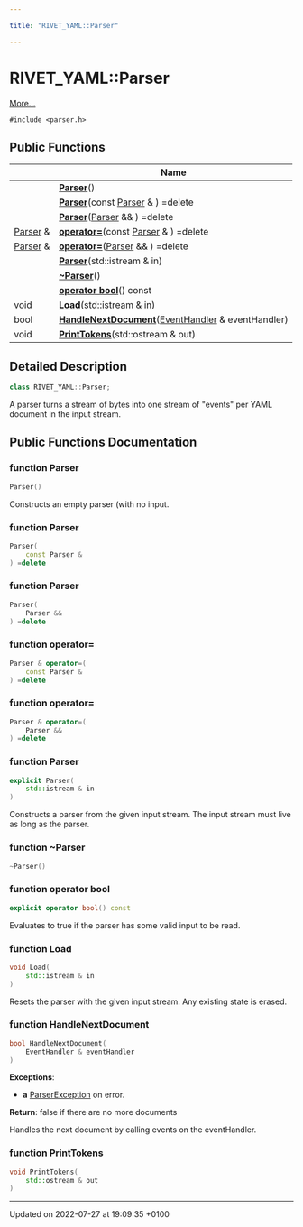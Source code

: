 ```yaml
---

title: "RIVET_YAML::Parser"

---
```


# RIVET_YAML::Parser



 [More...](#detailed-description)


`#include <parser.h>`

## Public Functions

|                | Name           |
| -------------- | -------------- |
| | **[Parser](http://example.org/classes/classrivet__yaml_1_1parser/#function-parser)**() |
| | **[Parser](http://example.org/classes/classrivet__yaml_1_1parser/#function-parser)**(const <a href="http://example.org/classes/classrivet__yaml_1_1parser/">Parser</a> & ) =delete |
| | **[Parser](http://example.org/classes/classrivet__yaml_1_1parser/#function-parser)**(<a href="http://example.org/classes/classrivet__yaml_1_1parser/">Parser</a> && ) =delete |
| <a href="http://example.org/classes/classrivet__yaml_1_1parser/">Parser</a> & | **[operator=](http://example.org/classes/classrivet__yaml_1_1parser/#function-operator=)**(const <a href="http://example.org/classes/classrivet__yaml_1_1parser/">Parser</a> & ) =delete |
| <a href="http://example.org/classes/classrivet__yaml_1_1parser/">Parser</a> & | **[operator=](http://example.org/classes/classrivet__yaml_1_1parser/#function-operator=)**(<a href="http://example.org/classes/classrivet__yaml_1_1parser/">Parser</a> && ) =delete |
| | **[Parser](http://example.org/classes/classrivet__yaml_1_1parser/#function-parser)**(std::istream & in) |
| | **[~Parser](http://example.org/classes/classrivet__yaml_1_1parser/#function-~parser)**() |
| | **[operator bool](http://example.org/classes/classrivet__yaml_1_1parser/#function-operator-bool)**() const |
| void | **[Load](http://example.org/classes/classrivet__yaml_1_1parser/#function-load)**(std::istream & in) |
| bool | **[HandleNextDocument](http://example.org/classes/classrivet__yaml_1_1parser/#function-handlenextdocument)**(<a href="http://example.org/classes/classrivet__yaml_1_1eventhandler/">EventHandler</a> & eventHandler) |
| void | **[PrintTokens](http://example.org/classes/classrivet__yaml_1_1parser/#function-printtokens)**(std::ostream & out) |

## Detailed Description

```cpp
class RIVET_YAML::Parser;
```


A parser turns a stream of bytes into one stream of "events" per YAML document in the input stream. 

## Public Functions Documentation

### function Parser

```cpp
Parser()
```


Constructs an empty parser (with no input. 


### function Parser

```cpp
Parser(
    const Parser & 
) =delete
```


### function Parser

```cpp
Parser(
    Parser && 
) =delete
```


### function operator=

```cpp
Parser & operator=(
    const Parser & 
) =delete
```


### function operator=

```cpp
Parser & operator=(
    Parser && 
) =delete
```


### function Parser

```cpp
explicit Parser(
    std::istream & in
)
```


Constructs a parser from the given input stream. The input stream must live as long as the parser. 


### function ~Parser

```cpp
~Parser()
```


### function operator bool

```cpp
explicit operator bool() const
```


Evaluates to true if the parser has some valid input to be read. 


### function Load

```cpp
void Load(
    std::istream & in
)
```


Resets the parser with the given input stream. Any existing state is erased. 


### function HandleNextDocument

```cpp
bool HandleNextDocument(
    EventHandler & eventHandler
)
```


**Exceptions**: 

  * **a** <a href="http://example.org/classes/classrivet__yaml_1_1parserexception/">ParserException</a> on error. 


**Return**: false if there are no more documents 

Handles the next document by calling events on the eventHandler.


### function PrintTokens

```cpp
void PrintTokens(
    std::ostream & out
)
```


-------------------------------

Updated on 2022-07-27 at 19:09:35 +0100